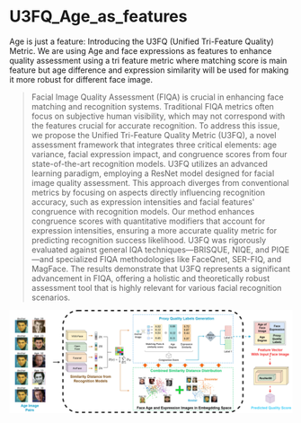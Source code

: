 # U3FQ_Age_as_features
Age is just a feature: Introducing the U3FQ (Unified Tri-Feature Quality) Metric. We are using Age and face expressions as features to enhance quality assessment using a tri feature metric where matching score is main feature but age difference and expression similarity will be used for making it more robust for different face image. 
>Facial Image Quality Assessment (FIQA) is crucial in enhancing face matching and recognition systems. Traditional FIQA metrics often focus on subjective human visibility, which may not correspond with the features crucial for accurate recognition. To address this issue, we propose the Unified Tri-Feature Quality Metric (U3FQ), a novel assessment framework that integrates three critical elements: age variance, facial expression impact, and congruence scores from four state-of-the-art recognition models. U3FQ utilizes an advanced learning paradigm, employing a ResNet model designed for facial image quality assessment. This approach diverges from conventional metrics by focusing on aspects directly influencing recognition accuracy, such as expression intensities and facial features' congruence with recognition models. Our method enhances congruence scores with quantitative modifiers that account for expression intensities, ensuring a more accurate quality metric for predicting recognition success likelihood. U3FQ was rigorously evaluated against general IQA techniques—BRISQUE, NIQE, and PIQE—and specialized FIQA methodologies like FaceQnet, SER-FIQ, and MagFace. The results demonstrate that U3FQ represents a significant advancement in FIQA, offering a holistic and theoretically robust assessment tool that is highly relevant for various facial recognition scenarios.

<img src="https://github.com/pjswall/U3FQ_Age_as_features/blob/main/plots/model/Arch.drawio_page-0001.jpg" style="display:block; margin:auto"/>
